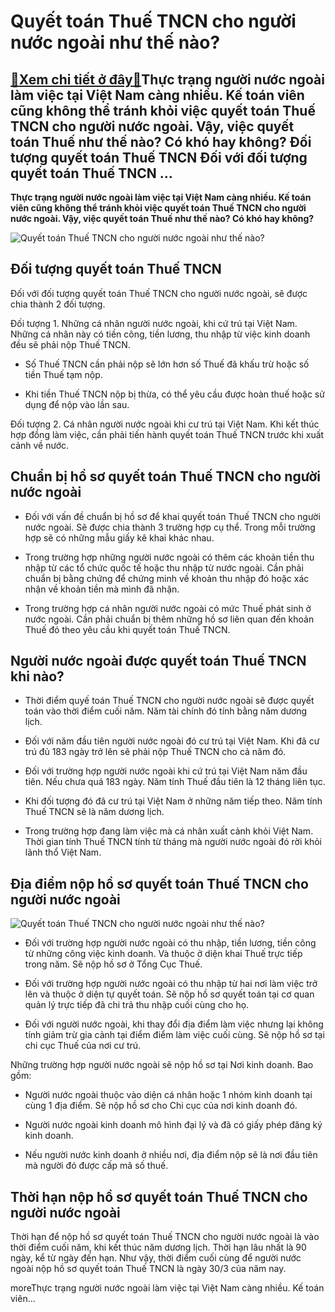 Quyết toán Thuế TNCN cho người nước ngoài như thế nào?
======================================================

[:gift:Xem chi tiết ở đây:gift:](https://hddtvn.com/quyet-toan-thue-tncn-cho-nguoi-nuoc-ngoai-nhu-the-nao/)Thực trạng người nước ngoài làm việc tại Việt Nam càng nhiều. Kế toán viên cũng không thể tránh khỏi việc quyết toán Thuế TNCN cho người nước ngoài. Vậy, việc quyết toán Thuế như thế nào? Có khó hay không? Đối tượng quyết toán Thuế TNCN Đối với đối tượng quyết toán Thuế TNCN …
-------------------------------------------------------------------------------------------------------------------------------------------------------------------------------------------------------------------------------------------------------------------------------------

**Thực trạng người nước ngoài làm việc tại Việt Nam càng nhiều. Kế toán viên cũng không thể tránh khỏi việc quyết toán Thuế TNCN cho người nước ngoài. Vậy, việc quyết toán Thuế như thế nào? Có khó hay không?**


![Quyết toán Thuế TNCN cho người nước ngoài như thế nào?](https://hddtvn.com/wp-content/uploads/2021/01/Set-up-business-in-Vietnam-2.jpg)


Đối tượng quyết toán Thuế TNCN
------------------------------


Đối với đối tượng quyết toán Thuế TNCN cho người nước ngoài, sẽ được chia thành 2 đối tượng.


Đối tượng 1. Những cá nhân người nước ngoài, khi cứ trú tại Việt Nam. Những cá nhân này có tiền công, tiền lương, thu nhập từ việc kinh doanh đều sẽ phải nộp Thuế TNCN.




* Số Thuế TNCN cần phải nộp sẽ lớn hơn số Thuế đã khấu trừ hoặc số tiền Thuế tạm nộp.

* Khi tiền Thuế TNCN nộp bị thừa, có thể yêu cầu được hoàn thuế hoặc sử dụng để nộp vào lần sau.



Đối tượng 2. Cá nhân người nước ngoài khi cư trú tại Việt Nam. Khi kết thúc hợp đồng làm việc, cần phải tiến hành quyết toán Thuế TNCN trước khi xuất cảnh về nước.


Chuẩn bị hồ sơ quyết toán Thuế TNCN cho người nước ngoài
--------------------------------------------------------




* Đối với vấn đề chuẩn bị hồ sơ để khai quyết toán Thuế TNCN cho người nước ngoài. Sẽ được chia thành 3 trường hợp cụ thể. Trong mỗi trường hợp sẽ có những mẫu giấy kê khai khác nhau.

* Trong trường hợp những người nước ngoài có thêm các khoản tiền thu nhập từ các tổ chức quốc tế hoặc thu nhập từ nước ngoài. Cần phải chuẩn bị bằng chứng để chứng minh về khoản thu nhập đó hoặc xác nhận về khoản tiền mà mình đã nhận.

* Trong trường hợp cá nhân người nước ngoài có mức Thuế phát sinh ở nước ngoài. Cần phải chuẩn bị thêm những hồ sơ liên quan đến khoản Thuế đó theo yêu cầu khi quyết toán Thuế TNCN.



Người nước ngoài được quyết toán Thuế TNCN khi nào?
---------------------------------------------------




* Thời điểm quyế toán Thuế TNCN cho người nước ngoài sẽ được quyết toán vào thời điểm cuối năm. Năm tài chính đó tính bằng năm dương lịch.

* Đối với năm đầu tiên người nước ngoài đó cư trú tại Việt Nam. Khi đã cư trú đủ 183 ngày trở lên sẽ phải nộp Thuế TNCN cho cả năm đó.

* Đối với trường hợp người nước ngoài khi cứ trú tại Việt Nam năm đầu tiên. Nếu chưa quá 183 ngày. Năm tính Thuế đầu tiên là 12 tháng liên tục.

* Khi đối tượng đó đã cư trú tại Việt Nam ở những năm tiếp theo. Năm tính Thuế TNCN sẽ là năm dương lịch.

* Trong trường hợp đang làm việc mà cá nhân xuất cảnh khỏi Việt Nam. Thời gian tính Thuế TNCN tính từ tháng mà người nước ngoài đó rời khỏi lãnh thổ Việt Nam.



Địa điểm nộp hồ sơ quyết toán Thuế TNCN cho người nước ngoài
------------------------------------------------------------


![Quyết toán Thuế TNCN cho người nước ngoài như thế nào?](https://hddtvn.com/wp-content/uploads/2021/01/andorra-income-taxes.jpg)




* Đối với trường hợp người nước ngoài có thu nhập, tiền lương, tiền công từ những công việc kinh doanh. Và thuộc ở diện khai Thuế trực tiếp trong năm. Sẽ nộp hồ sơ ở Tổng Cục Thuế.

* Đối với trường hợp người nước ngoài có thu nhập từ hai nơi làm việc trở lên và thuộc ở diện tự quyết toán. Sẽ nộp hồ sơ quyết toán tại cơ quan quản lý trực tiếp đã chi trả thu nhập cuối cùng cho họ.

* Đối với người nước ngoài, khi thay đổi địa điểm làm việc nhưng lại không tính giảm trừ gia cảnh tại điểm điểm làm việc cuối cùng. Sẽ nộp hồ sơ tại chi cục Thuế của nơi cư trú.



Những trường hợp người nước ngoài sẽ nộp hồ sơ tại Nơi kinh doanh. Bao gồm:




* Người nước ngoài thuộc vào diện cá nhân hoặc 1 nhóm kinh doanh tại cùng 1 địa điểm. Sẽ nộp hồ sơ cho Chi cục của nơi kinh doanh đó.

* Người nước ngoài kinh doanh mô hình đại lý và đã có giấy phép đăng ký kinh doanh.

* Nếu người nước kinh doanh ở nhiều nơi, địa điểm nộp sẽ là nơi đầu tiên mà người đó được cấp mã số thuế.



Thời hạn nộp hồ sơ quyết toán Thuế TNCN cho người nước ngoài
------------------------------------------------------------


Thời hạn để nộp hồ sơ quyết toán Thuế TNCN cho người nước ngoài là vào thời điểm cuối năm, khi kết thúc năm dương lịch. Thời hạn lâu nhất là 90 ngày, kể từ ngày đến hạn. Như vậy, thời điểm cuối cùng để người nước ngoài nộp hồ sơ quyết toán Thuế TNCN là ngày 30/3 của năm nay.


moreThực trạng người nước ngoài làm việc tại Việt Nam càng nhiều. Kế toán viên…


